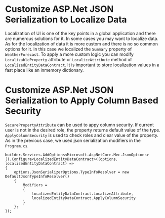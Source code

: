 # Customize ASP.Net JSON Serialization to Localize Data
Localization of UI is one of the key points in a global application and there are numerous solutions for it. In some cases you may want to localize data. As for the localization of data it is more custom and there is no so common options for it. In this case we localized the `Summary` property of `WeatherForecast`. To apply a more custom logic you can modify `LocalizableProperty` attribute or `LocalizeAttribute` method of `LocalizedEntityDataContract`.
It is important to store localization values in a fast place like an inmemory dictionary. 
# Customize ASP.Net JSON Serialization to Apply Column Based Security
`SecurePropertyAttribute` can be used to appy column security. If current user is not in the desired role, the property returns default value of the type. `ApplyColumnSecurity` is used to check roles and clear value of the property. As in the previous case, we used json serialization modifiers in the `Program.cs`.

    builder.Services.AddOptions<Microsoft.AspNetCore.Mvc.JsonOptions>().Configure<LocalizedEntityDataContract>((options, localizedEntityDataContract) =>
    {
        options.JsonSerializerOptions.TypeInfoResolver = new DefaultJsonTypeInfoResolver()
        {
            Modifiers = 
            {
                localizedEntityDataContract.LocalizeAttribute,
                localizedEntityDataContract.ApplyColumnSecurity
            }
        };
    });